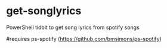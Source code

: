 # get-songlyrics
PowerShell tidbit to get song lyrics from spotify songs


#requires ps-spotify (https://github.com/bmsimons/ps-spotify)
